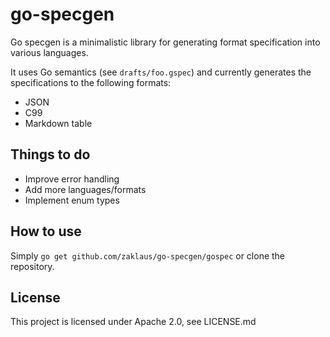 # go-specgen

Go specgen is a minimalistic library for generating format specification into various languages.

It uses Go semantics (see `drafts/foo.gspec`) and currently generates the specifications to the following formats:
- JSON
- C99
- Markdown table

## Things to do
- Improve error handling
- Add more languages/formats
- Implement enum types

## How to use

Simply `go get github.com/zaklaus/go-specgen/gospec` or clone the repository.

## License

This project is licensed under Apache 2.0, see LICENSE.md
